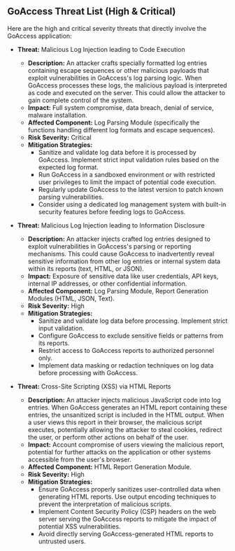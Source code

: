 ## GoAccess Threat List (High & Critical)

Here are the high and critical severity threats that directly involve the GoAccess application:

*   **Threat:** Malicious Log Injection leading to Code Execution
    *   **Description:** An attacker crafts specially formatted log entries containing escape sequences or other malicious payloads that exploit vulnerabilities in GoAccess's log parsing logic. When GoAccess processes these logs, the malicious payload is interpreted as code and executed on the server. This could allow the attacker to gain complete control of the system.
    *   **Impact:** Full system compromise, data breach, denial of service, malware installation.
    *   **Affected Component:** Log Parsing Module (specifically the functions handling different log formats and escape sequences).
    *   **Risk Severity:** Critical
    *   **Mitigation Strategies:**
        *   Sanitize and validate log data before it is processed by GoAccess. Implement strict input validation rules based on the expected log format.
        *   Run GoAccess in a sandboxed environment or with restricted user privileges to limit the impact of potential code execution.
        *   Regularly update GoAccess to the latest version to patch known parsing vulnerabilities.
        *   Consider using a dedicated log management system with built-in security features before feeding logs to GoAccess.

*   **Threat:** Malicious Log Injection leading to Information Disclosure
    *   **Description:** An attacker injects crafted log entries designed to exploit vulnerabilities in GoAccess's parsing or reporting mechanisms. This could cause GoAccess to inadvertently reveal sensitive information from other log entries or internal system data within its reports (text, HTML, or JSON).
    *   **Impact:** Exposure of sensitive data like user credentials, API keys, internal IP addresses, or other confidential information.
    *   **Affected Component:** Log Parsing Module, Report Generation Modules (HTML, JSON, Text).
    *   **Risk Severity:** High
    *   **Mitigation Strategies:**
        *   Sanitize and validate log data before processing. Implement strict input validation.
        *   Configure GoAccess to exclude sensitive fields or patterns from its reports.
        *   Restrict access to GoAccess reports to authorized personnel only.
        *   Implement data masking or redaction techniques on log data before processing with GoAccess.

*   **Threat:** Cross-Site Scripting (XSS) via HTML Reports
    *   **Description:** An attacker injects malicious JavaScript code into log entries. When GoAccess generates an HTML report containing these entries, the unsanitized script is included in the HTML output. When a user views this report in their browser, the malicious script executes, potentially allowing the attacker to steal cookies, redirect the user, or perform other actions on behalf of the user.
    *   **Impact:** Account compromise of users viewing the malicious report, potential for further attacks on the application or other systems accessible from the user's browser.
    *   **Affected Component:** HTML Report Generation Module.
    *   **Risk Severity:** High
    *   **Mitigation Strategies:**
        *   Ensure GoAccess properly sanitizes user-controlled data when generating HTML reports. Use output encoding techniques to prevent the interpretation of malicious scripts.
        *   Implement Content Security Policy (CSP) headers on the web server serving the GoAccess reports to mitigate the impact of potential XSS vulnerabilities.
        *   Avoid directly serving GoAccess-generated HTML reports to untrusted users.